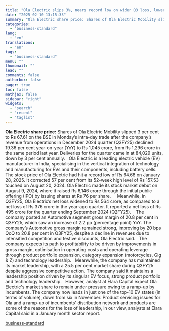 ```yaml
---
title: "Ola Electric slips 3%, nears record low on wider Q3 loss, lower deliveries"
date: "2025-02-10 13:15:33"
summary: "Ola Electric share price: Shares of Ola Electric Mobility slipped 3 per cent to Rs 67.61 on the BSE in Monday’s intra-day trade after the company’s revenue from operations in December 2024 quarter (Q3FY25) declined 19.36 per cent year-on-year (YoY) to Rs 1,045 crore, from Rs 1,296 crore in the..."
categories:
  - "business-standard"
lang:
  - "en"
translations:
  - "en"
tags:
  - "business-standard"
menu: ""
thumbnail: ""
lead: ""
comments: false
authorbox: false
pager: true
toc: false
mathjax: false
sidebar: "right"
widgets:
  - "search"
  - "recent"
  - "taglist"
---
```


**Ola Electric share price:** Shares of Ola Electric Mobility slipped 3 per cent to Rs 67.61 on the BSE in Monday’s intra-day trade after the company’s revenue from operations in December 2024 quarter (Q3FY25) declined 19.36 per cent year-on-year (YoY) to Rs 1,045 crore, from Rs 1,296 crore in the same period last year. Deliveries for the quarter came in at 84,029 units, down by 3 per cent annually.
 
Ola Electric is a leading electric vehicle (EV) manufacturer in India, specialising in the vertical integration of technology and manufacturing for EVs and their components, including battery cells.
 
The stock price of Ola Electric had hit a record low of Rs 64.68 on January 28, 2025. It corrected 57 per cent from its 52-week high level of Rs 157.53 touched on August 20, 2024. Ola Electric made its stock market debut on August 9, 2024, where it raised Rs 6,146 crore through the initial public offering (IPO) by issuing shares at Rs 76 per share.  
 
Meanwhile, in Q3FY25, Ola Electric’s net loss widened to Rs 564 crore, as compared to a net loss of Rs 376 crore in the year-ago quarter. It reported a net loss of Rs 495 crore for the quarter ending September 2024 (Q2FY25). 
 
The company posted an Automotive segment gross margin of 20.8 per cent in Q3FY25, which saw an increase of 2.2 pp (percentage point) YoY. The company’s Automotive gross margin remained strong, improving by 20 bps QoQ to 20.8 per cent in Q3FY25, despite a decline in revenues due to intensified competition and festive discounts, Ola Electric said.
 
The company expects its path to profitability to be driven by improvements in gross margin, optimisation in operating costs and operating leverage through product portfolio expansion, category expansion (motorcycles, Gig & Z) and technology leadership.
 
Meanwhile, the company has maintained its market leadership, with a 25.5 per cent market share during Q3FY25 despite aggressive competitive action. The company said it maintains a leadership position driven by its singular EV focus, strong product portfolio and technology leadership.
 
However, analyst at Elara Capital expect Ola Electric's market share to remain under pressure owing to a ramp-up by incumbents. The company now leads in just one of the top-10 EV states (in terms of volume), down from six in November. Product servicing issues for Ola and a ramp-up of incumbents' distribution network and products are some of the reasons for the loss of leadership, in our view, analysts at Elara Capital said in a January month sector report.

[business-standard](https://www.business-standard.com/markets/news/ola-electric-slips-3-nears-record-low-on-muted-q3-earnings-125021000241_1.html)
